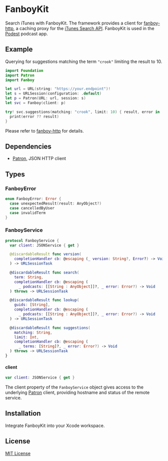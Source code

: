 # FanboyKit

Search iTunes with FanboyKit. The framework provides a client for [fanboy-http](https://github.com/michaelnisi/fanboy-http), a caching proxy for the [iTunes Search API](https://affiliate.itunes.apple.com/resources/documentation/itunes-store-web-service-search-api/). FanboyKit is used in the [Podest](https://github.com/michaelnisi/podest) podcast app.

## Example

Querying for suggestions matching the term `"crook"` limiting the result to 10.

```swift
import Foundation
import Patron
import Fanboy

let url = URL(string: "https://your.endpoint")!
let s = URLSession(configuration: .default)
let p = Patron(URL: url, session: s)
let svc = Fanboy(client: p)

try! svc.suggestions(matching: "crook", limit: 10) { result, error in
  print(error ?? result)
}
```

Please refer to [fanboy-http](https://github.com/michaelnisi/fanboy-http) for details.

## Dependencies

- [Patron](https://github.com/michaelnisi/patron), JSON HTTP client

## Types

### FanboyError

```swift
enum FanboyError: Error {
  case unexpectedResult(result: AnyObject?)
  case cancelledByUser
  case invalidTerm
}
```

### FanboyService

```swift
protocol FanboyService {
  var client: JSONService { get }

  @discardableResult func version(
    completionHandler cb: @escaping (_ version: String?, Error?) -> Void
  ) -> URLSessionTask

  @discardableResult func search(
    term: String,
    completionHandler cb: @escaping (
      _ podcasts: [[String : AnyObject]]?, _ error: Error?) -> Void
  ) throws -> URLSessionTask

  @discardableResult func lookup(
    guids: [String],
    completionHandler cb: @escaping (
      _ podcasts: [[String : AnyObject]]?, _ error: Error?) -> Void
  ) -> URLSessionTask

  @discardableResult func suggestions(
    matching: String,
    limit: Int,
    completionHandler cb: @escaping (
      _ terms: [String]?, _ error: Error?) -> Void
  ) throws -> URLSessionTask
}
```

#### client

```swift
var client: JSONService { get }
```

The client property of the `FanboyService` object gives access to the underlying [Patron](https://github.com/michaelnisi/patron) client, providing hostname and status of the remote service.

## Installation

Integrate FanboyKit into your Xcode workspace.

## License

[MIT License](https://github.com/michaelnisi/fanboy-kit/blob/master/LICENSE)
